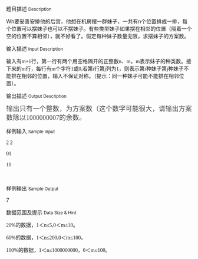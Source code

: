 <div class="panel panel-default">
<div class="area-title">
<span>
题目描述
<small>Description</small>
</span></div>
<div class="panel-body">

<p><span style=""><span style="">Wh</span><span style="">要妥善安排他的后宫，他想在机房摆一群妹子，一共有n个位置排成一排，每个位置可以摆妹子也可以不摆妹子。有些类型妹子如果摆在相邻的位置（隔着一个空的位置不算相邻），就不好看了。假定每种妹子数量无限，求摆妹子的方案数。</span></span></p>

</div>
</div>

<div class="panel panel-default">
<div class="area-title">
<span>
输入描述
<small>Input Description</small>
</span></div>
<div class="panel-body">
<p><span style="font-family: 'Microsoft YaHei';">输入有m+1行，第一行有两个用空格隔开的正整数n、m，m表示妹子的种类数。接下来的m行，每行有m个字符1或0,若第i行第j列为1，则表示第i种妹子第j种妹子不能排在相邻的位置，输入不保证对称。（提示：同一种妹子可能不能排在相邻位置）。</span></p>

</div>
</div>
<div  class="panel panel-default">
<div class="area-title">
<span>
输出描述
<small>Output Description</small>
</span></div>
<div class="panel-body">

<p><span style="color: rgb(69, 69, 69); font-family: &#39;Microsoft YaHei&#39;; font-size: 18px; line-height: 24px; background-color: rgb(255, 255, 255);">输出只有一个整数，为方案数（这个数字可能很大，请输出方案数除以1000000007的余数。</span></p>

</div>
</div>


<div class="panel panel-default">
<div class="area-title">
<span>
样例输入
<small>Sample Input</small>
</span></div>
<div class="panel-body">
<p style="font-family: 'PingFang SC', 'Microsoft YaHei', SimHei, Arial, SimSun;"><span style="font-family: 'Microsoft YaHei';">2 2</span></p><p style="font-family: 'PingFang SC', 'Microsoft YaHei', SimHei, Arial, SimSun;"><span style="font-family: 'Microsoft YaHei';">01</span></p><p style="font-family: 'PingFang SC', 'Microsoft YaHei', SimHei, Arial, SimSun;"><span style="font-family: 'Microsoft YaHei';">10</span></p><p><br></p>

</div>
</div>

<div class="panel panel-default">
<div class="area-title">
<span>
样例输出
<small>Sample Output</small>
</span></div>
<div class="panel-body">
<p>7</p>

</div>
</div>

<div class="panel panel-default">
<div class="area-title">
<span>
数据范围及提示
<small>Data Size & Hint</small>
</span></div>
<div class="panel-body">
<p style="font-family: 'PingFang SC', 'Microsoft YaHei', SimHei, Arial, SimSun;"><span style=""><span style="font-family: 'Microsoft YaHei';">20%的数据，1＜n≤5,0＜m≤10。</span></span></p><p style="font-family: 'PingFang SC', 'Microsoft YaHei', SimHei, Arial, SimSun;"><span style=""><span style="font-family: 'Microsoft YaHei';">60%的数据，1＜n≤200,0＜m≤100。</span></span></p><p style="font-family: 'PingFang SC', 'Microsoft YaHei', SimHei, Arial, SimSun;"><span style=""><span style="font-family: 'Microsoft YaHei';">100%的数据，1＜n≤1000000000，0＜m≤100。</span></span></p><p><br></p>
</div>
</div>